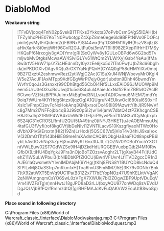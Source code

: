 # DiabloMod

**Weakaura string**
>!TFvBVjooq4FnN02pSvekB1TFKxs3Ykkqts37oPvbCsmGVgS5IDAH(b(TFZyhhcPHE07KoTN0PwbotgpZ4XpZ8me6ege6ld9BFPtNlVo0FDOFc(pinIe)ysMytFrQidem2r)FB9NxP)St44wx(PqfOSilHM1RylH(9szV8cjlz)8aHivXarkr8t0mjtWH96CvR2GJJjPu0s(5mWT9II8982EXepI1IHrH(7MSyHKQaFf6Nrxcgiy3gAO)Ymr(gRI(SxOyWv8y1GULoOBPd6w6G2bd5TvmljwbMvQtgksMcwaAW4SIvlGLYv61WtQm2YLWrXy)Gsb4YeAu(IfMa8w3rtV5HrW71psYZi4HEdnnDyI0yzzEe9jkx5d7ITn0Fw)U(bZ8d66bglhda)nPKDGXlvDAgvRQ)u3rGX1YaNrjPQvH(CYAQ0gP58dHMYiIXv0moj9B27I2xztA2eshmwvRezt2ytlWgjC2Ac(C1SuXrJl4WNjWbevyMrOKgl4W5e27AcJF(AxMTpp9XdfGEgWirPI7ejyOgdr)ubdtm9Dhh46bwndYmWvfrr0qoJs3Gsnxx(99CDhBtgd56CbOi4NfSLLxxEAiO96JMUOWp9Meem5UrU3eO3scRsUlvq01u5s6S4uIuI4AaieJcxNdfi2BmZBRlvIO7AclR6CtwcrVZ(5tzBPPAJuImxMkEg9vd3NLLvooTADICwmu8MiEM7)mdYq9oiq7tWUm4KIYHdg6ktzx0jqzOg)A1QUgruN4EUkwOcI680(aI6S0xH1XsIc1vFmpC2ovFqNxHokAnq3QMjxrso(Ox498i89fAzw(tYIhJ)R9NwVfc8g7Mm2l7NFFojbb4qB3J99z0pSI2)w1ivl(amV7dbtQ4ztPZKhcgnCSBH8JGsdhp21BMP4WB4xUnWc1ELtEIjzrPAywP5nT1DAB3u1CyMqbxpb6S24jG31xCROSLRmfU2QU)5fA49)nz0)iNYJ3HKET)uJeAOEMmsuUsj4tafGU3fVyfl(rof8kgCVfjIbDeNlvI12VNTILacvS10KszgflyaoMTWc0HodVbhXPivS(Eroxtn(Hl2)19Zn)LrHcd((5QSC6(Vs5jVloT4v04hlJi9xaI)oxV(32DmO1Tt(fi43bHilEG9me1mXAdmCAQ8NObgHaBaaF(Otl8npsPB6IybLhAv0OvhNq3kZpHjXm4Wy9T6vx3UJtLrf(OZN70YCBoIYxc5YXGTntVWLEuw02ST7GdWZSe9lH4jDZkdHdURQGEBVuebpGjb2l4M10RwGfbO((LtiHU4BqYgkJ9Fra3nOjoBoTZOzsvAoghr2LT(gXayB44F(i(UdCehZ11WSuLWPbui3(bNlBDbKPfZKICU(iBw4VFUvr4LflTVD2gccDR1n3AJE61aQwsmetVYIvnIMDAbjM(9YHg((tKhj8FNS8Y1BUYQD8kcNduQ4SfPILvMj8OaSSfrp7mRkmfxH(Toa6hvU3FmMM7)5E)3K79v0ONh7Bnk7)tX92atWXT5EnVq9UC1Pa(B31Z2x7T7bEYopNOz47U9hKELktVVgAK2qNWAmgnqmCsYO6SwL0zVFgX7XWUkj7bI3ZOgwZBF9UptVDuEqVVm4iIVZFaTg)n)nnHwtJ18gJPD8aD2rLU)bxyAQU977onWDq9zVEVdUDgJQLVjbBfFQrfRmmzdtQ((grRHFMAJdKvFuQAKVW2EcuUtB8wo8p)d

**Place sound in following directory**

C:\Program Files (x86)\World of Warcraft\_classic_\Interface\DiabloMod\vakanjag.mp3
C:\Program Files (x86)\World of Warcraft\_classic_\Interface\DiabloMod\quest.mp3
